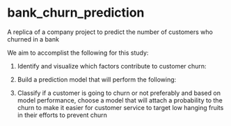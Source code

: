 # bank_churn_prediction
A replica of a company project to predict the number of customers who churned in a bank

We aim to accomplist the following for this study:

1. Identify and visualize which factors contribute to customer churn:

2. Build a prediction model that will perform the following:

3. Classify if a customer is going to churn or not preferably and based on model performance, choose a model that will attach a probability to the churn to make it easier for customer service to target low hanging fruits in their efforts to prevent churn
